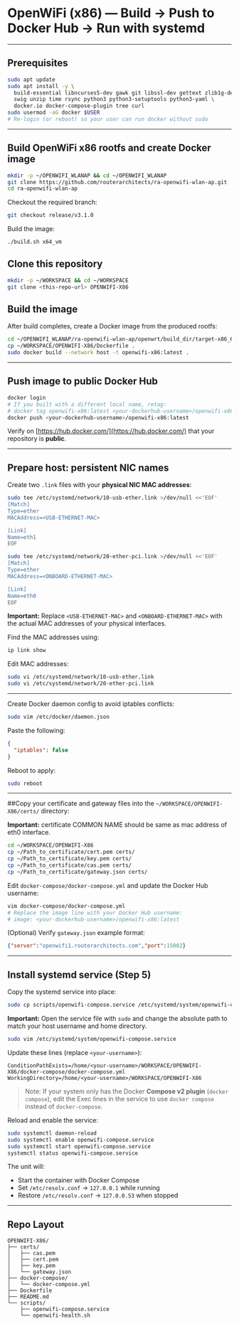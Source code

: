 # OpenWiFi (x86) — Build → Push to Docker Hub → Run with systemd
---

##  Prerequisites

```bash
sudo apt update
sudo apt install -y \
  build-essential libncurses5-dev gawk git libssl-dev gettext zlib1g-dev \
  swig unzip time rsync python3 python3-setuptools python3-yaml \
  docker.io docker-compose-plugin tree curl
sudo usermod -aG docker $USER
# Re-login (or reboot) so your user can run docker without sudo
```

---

##  Build OpenWiFi x86 rootfs and create Docker image

```bash
mkdir -p ~/OPENWIFI_WLANAP && cd ~/OPENWIFI_WLANAP
git clone https://github.com/routerarchitects/ra-openwifi-wlan-ap.git
cd ra-openwifi-wlan-ap
```

Checkout the required branch:

```bash
git checkout release/v3.1.0
```

Build the image:

```bash
./build.sh x64_vm
```

## Clone this repository

```bash
mkdir -p ~/WORKSPACE && cd ~/WORKSPACE
git clone <this-repo-url> OPENWIFI-X86
```

##  Build the image
After build completes, create a Docker image from the produced rootfs:

```bash
cd ~/OPENWIFI_WLANAP/ra-openwifi-wlan-ap/openwrt/build_dir/target-x86_64_musl/root-x86/
cp ~/WORKSPACE/OPENWIFI-X86/Dockerfile .
sudo docker build --network host -t openwifi-x86:latest .
```

---

##  Push image to public Docker Hub

```bash
docker login
# If you built with a different local name, retag:
# docker tag openwifi-x86:latest <your-dockerhub-username>/openwifi-x86:latest
docker push <your-dockerhub-username>/openwifi-x86:latest
```

Verify on [https://hub.docker.com/](https://hub.docker.com/) that your repository is **public**.

---

## Prepare host: persistent NIC names

Create two `.link` files with your **physical NIC MAC addresses**:

```bash
sudo tee /etc/systemd/network/10-usb-ether.link >/dev/null <<'EOF'
[Match]
Type=ether
MACAddress=<USB-ETHERNET-MAC>

[Link]
Name=eth1
EOF

sudo tee /etc/systemd/network/20-ether-pci.link >/dev/null <<'EOF'
[Match]
Type=ether
MACAddress=<ONBOARD-ETHERNET-MAC>

[Link]
Name=eth0
EOF
```

**Important:** Replace `<USB-ETHERNET-MAC>` and `<ONBOARD-ETHERNET-MAC>` with the actual MAC addresses of your physical interfaces.  

Find the MAC addresses using:

```bash
ip link show
```

Edit MAC addresses:

```bash
sudo vi /etc/systemd/network/10-usb-ether.link
sudo vi /etc/systemd/network/20-ether-pci.link
```

---

Create Docker daemon config to avoid iptables conflicts:

```bash
sudo vim /etc/docker/daemon.json
```

Paste the following:

```json
{
  "iptables": false
}
```

Reboot to apply:

```bash
sudo reboot
```

---

##Copy your certificate and gateway files into the `~/WORKSPACE/OPENWIFI-X86/certs/` directory:

**Important:** certificate COMMON NAME should be same as mac address of eth0 interface.

```bash
cd ~/WORKSPACE/OPENWIFI-X86
cp ~/Path_to_certificate/cert.pem certs/
cp ~/Path_to_certificate/key.pem certs/
cp ~/Path_to_certificate/cas.pem certs/
cp ~/Path_to_certificate/gateway.json certs/
```

Edit `docker-compose/docker-compose.yml` and update the Docker Hub username:

```bash
vim docker-compose/docker-compose.yml
# Replace the image line with your Docker Hub username:
# image: <your-dockerhub-username>/openwifi-x86:latest
```

(Optional) Verify `gateway.json` example format:

```json
{"server":"openwifi1.routerarchitects.com","port":15002}
```

---

## Install systemd service (Step 5)

Copy the systemd service into place:

```bash
sudo cp scripts/openwifi-compose.service /etc/systemd/system/openwifi-compose.service
```

**Important:** Open the service file with `sudo` and change the absolute path to match your host username and home directory.

```bash
sudo vim /etc/systemd/system/openwifi-compose.service
```

Update these lines (replace `<your-username>`):

```
ConditionPathExists=/home/<your-username>/WORKSPACE/OPENWIFI-X86/docker-compose/docker-compose.yml
WorkingDirectory=/home/<your-username>/WORKSPACE/OPENWIFI-X86
```

> Note: If your system only has the Docker **Compose v2 plugin** (`docker compose`), edit the Exec lines in the service to use `docker compose` instead of `docker-compose`.

Reload and enable the service:

```bash
sudo systemctl daemon-reload
sudo systemctl enable openwifi-compose.service
sudo systemctl start openwifi-compose.service
systemctl status openwifi-compose.service
```

The unit will:

* Start the container with Docker Compose  
* Set `/etc/resolv.conf` → `127.0.0.1` while running  
* Restore `/etc/resolv.conf` → `127.0.0.53` when stopped  

---

##  Repo Layout

```
OPENWIFI-X86/
├── certs/
│   ├── cas.pem
│   ├── cert.pem
│   ├── key.pem
│   └── gateway.json
├── docker-compose/
│   └── docker-compose.yml
├── Dockerfile
├── README.md
└── scripts/
    ├── openwifi-compose.service
    └── openwifi-health.sh
```

